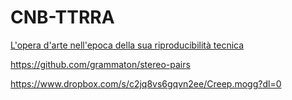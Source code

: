 # CNB-TTRRA

[L'opera d'arte nell'epoca della sua riproducibilità tecnica](https://www.dropbox.com/s/nxfjonzm168p04m/benjamin_opera_arte_tecnica.pdf?dl=0)

https://github.com/grammaton/stereo-pairs

https://www.dropbox.com/s/c2jq8vs6gqvn2ee/Creep.mogg?dl=0
